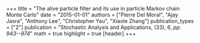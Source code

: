 +++
title = "The alive particle filter and its use in particle Markov chain Monte Carlo"
date = "2015-01-01"
authors = ["Pierre Del Moral", "Ajay Jasra", "Anthony Lee", "Christopher Yau", "Xiaole Zhang"]
publication_types = ["2"]
publication = "Stochastic Analysis and Applications, (33), 6, _pp. 943--974_"
math = true
highlight = true
[header]
+++
